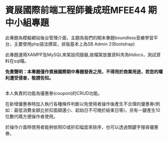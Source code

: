 # 資展國際前端工程師養成班MFEE44 期中小組專題 

此專題為模擬網站後台管理介面，主題為我們的期末專題boundless音樂學習平台，主要使用php語法撰寫，排版基本上為SB Admin 2(Bootstrap)

此專題運用XAMPP及MySQL來架設伺服器,故檔案放置資料夾為htdocs，測試資料在sql檔。

**免責聲明：本專題僅作資展國際期中專題發表之用，不得用於商業用途，若您的權利遭受侵害，敬請告知。**

##

本人負責的功能為優惠券(coupon)的CRUD功能。

在新增優惠券時加入執行各種條件判斷以免使用者操作後產生不合理的優惠券(例如：最低消費金額比折扣面額還小、起始日不可晚於結束日等)，另有一鍵產生10位數代碼方便操作者使用。

於操作介面時使用者能夠依照ID或折扣幅度來排序，也可以透過關鍵字搜尋優惠券。
